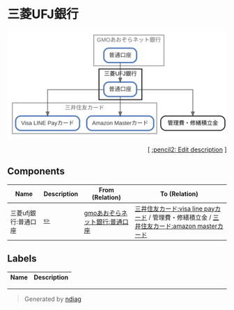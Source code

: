 # 三菱UFJ銀行

![view](node-三菱ufj銀行.svg)



<p align="right">
  [ <a href="../ndiag.descriptions/_node-三菱ufj銀行.md">:pencil2: Edit description</a> ]
</p>

## Components

| Name | Description | From (Relation) | To (Relation) |
| --- | --- | --- | --- |
| 三菱ufj銀行:普通口座 |  <a href="../ndiag.descriptions/_component-三菱ufj銀行_普通口座.md">:pencil2:</a> | [gmoあおぞらネット銀行:普通口座](node-gmoあおぞらネット銀行.md) | [三井住友カード:visa line payカード](node-三井住友カード.md) / 管理費・修繕積立金 / [三井住友カード:amazon masterカード](node-三井住友カード.md) |

## Labels

| Name | Description |
| --- | --- |

---

> Generated by [ndiag](https://github.com/k1LoW/ndiag)
